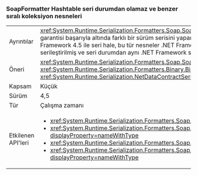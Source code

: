 ### <a name="soapformatter-cannot-deserialize-hashtable-and-similar-ordered-collection-objects"></a>SoapFormatter Hashtable seri durumdan olamaz ve benzer sıralı koleksiyon nesneleri

|   |   |
|---|---|
|Ayrıntılar|<xref:System.Runtime.Serialization.Formatters.Soap.SoapFormatter?displayProperty=name> Nesneleri'nin altında bir .NET Framework sürümü seri hale getirilmiş garantisi başarıyla altında farklı bir sürüm serisini yapar. Özellikle, bazı koleksiyonlar sıralı (gibi <xref:System.Collections.Hashtable?displayProperty=name>) .NET Framework 4.5 ile seri hale, bu tür nesneler .NET Framework 4.0 ile seri durumdan çıkarılamıyor, üyeleri arasında 4.0 ve 4.5 eklendi. Serileştirilmiş veriler ise hem serileştirilmiş ve seri durumdan aynı .NET Framework sürümüyle sorun oluşacağını unutmayın.|
|Öneri|<xref:System.Runtime.Serialization.Formatters.Soap.SoapFormatter?displayProperty=name> Serileştirme yerine <xref:System.Runtime.Serialization.Formatters.Binary.BinaryFormatter?displayProperty=name> serileştirme veya <xref:System.Runtime.Serialization.NetDataContractSerializer?displayProperty=name> .NET Framework değişikliklere dayanıklı olmasını.|
|Kapsam|Küçük|
|Sürüm|4,5|
|Tür|Çalışma zamanı|
|Etkilenen API'leri|<ul><li><xref:System.Runtime.Serialization.Formatters.Soap.SoapFormatter.Serialize(System.IO.Stream,System.Object)?displayProperty=nameWithType></li><li><xref:System.Runtime.Serialization.Formatters.Soap.SoapFormatter.Serialize(System.IO.Stream,System.Object,System.Runtime.Remoting.Messaging.Header[])?displayProperty=nameWithType></li><li><xref:System.Runtime.Serialization.Formatters.Soap.SoapFormatter.Deserialize(System.IO.Stream)?displayProperty=nameWithType></li><li><xref:System.Runtime.Serialization.Formatters.Soap.SoapFormatter.Deserialize(System.IO.Stream,System.Runtime.Remoting.Messaging.HeaderHandler)?displayProperty=nameWithType></li></ul>|

